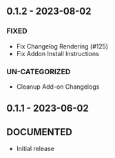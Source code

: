 ## 0.1.2 - 2023-08-02 
 
### FIXED 
- Fix Changelog Rendering (#125)
- Fix Addon Install Instructions

### UN-CATEGORIZED 
- Cleanup Add-on Changelogs

## 0.1.1 - 2023-06-02 

## DOCUMENTED
- Initial release
 

